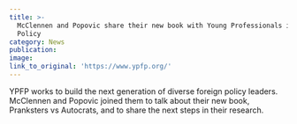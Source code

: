 ```yaml
---
title: >-
  McClennen and Popovic share their new book with Young Professionals in Foreign
  Policy
category: News
publication:
image:
link_to_original: 'https://www.ypfp.org/'
---
```


YPFP works to build the next generation of diverse foreign policy leaders. McClennen and Popovic joined them to talk about their new book, Pranksters vs Autocrats, and to share the next steps in their research.